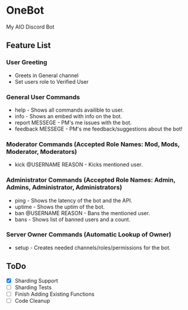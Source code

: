 # OneBot
My AIO Discord Bot

## Feature List

### User Greeting
* Greets in General channel
* Set users role to Verified User
  
### General User Commands
* help - Shows all commands availible to user.
* info - Shows an embed with info on the bot. 
* report MESSEGE - PM's me issues with the bot. 
* feedback MESSEGE - PM's me feedback/suggestions about the bot!
  
### Moderator Commands (Accepted Role Names: Mod, Mods, Moderator, Moderators)
* kick @USERNAME REASON - Kicks mentioned user.
  
### Administrator Commands (Accepted Role Names: Admin, Admins, Administrator, Administrators)
* ping - Shows the latency of the bot and the API.
* uptime - Shows the uptim of the bot. 
* ban @USERNAME REASON - Bans the mentioned user.
* bans - Shows list of banned users and a count. 

### Server Owner Commands (Automatic Lookup of Owner)
* setup - Creates needed channels/roles/permissions for the bot. 
  
## ToDo
- [x] Sharding Support
- [ ] Sharding Tests
- [ ] Finish Adding Existing Functions
- [ ] Code Cleanup
